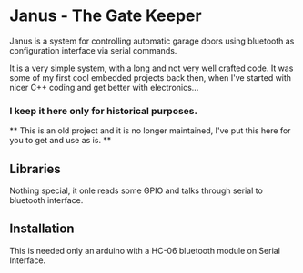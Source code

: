 # Janus - The Gate Keeper

Janus is a system for controlling automatic garage doors using bluetooth as configuration interface via serial commands.

It is a very simple system, with a long and not very well crafted code. It was some of my first cool embedded projects back then, when I've started with nicer C++ coding and get better with electronics...

### I keep it here only for historical purposes.

** This is an old project and it is no longer maintained, I've put this here for you to get and use as is. **

## Libraries

Nothing special, it onle reads some GPIO and talks through serial to bluetooth interface.

## Installation

This is needed only an arduino with a HC-06 bluetooth module on Serial Interface.
